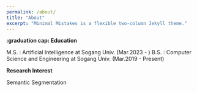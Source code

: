 ```yaml
---
permalink: /about/
title: "About"
excerpt: "Minimal Mistakes is a flexible two-column Jekyll theme."
---
```



**:graduation cap: Education**

 M.S. : Artificial Intelligence at Sogang Univ. (Mar.2023 - )
 B.S. : Computer Science and Engineering at Sogang Univ. (Mar.2019 - Present)

**Research Interest**

 Semantic Segmentation
